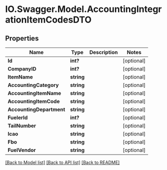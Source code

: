 # IO.Swagger.Model.AccountingIntegrationItemCodesDTO
## Properties

Name | Type | Description | Notes
------------ | ------------- | ------------- | -------------
**Id** | **int?** |  | [optional] 
**CompanyID** | **int?** |  | [optional] 
**ItemName** | **string** |  | [optional] 
**AccountingCategory** | **string** |  | [optional] 
**AccountingItemName** | **string** |  | [optional] 
**AccountingItemCode** | **string** |  | [optional] 
**AccountingDepartment** | **string** |  | [optional] 
**FuelerId** | **int?** |  | [optional] 
**TailNumber** | **string** |  | [optional] 
**Icao** | **string** |  | [optional] 
**Fbo** | **string** |  | [optional] 
**FuelVendor** | **string** |  | [optional] 

[[Back to Model list]](../README.md#documentation-for-models) [[Back to API list]](../README.md#documentation-for-api-endpoints) [[Back to README]](../README.md)

